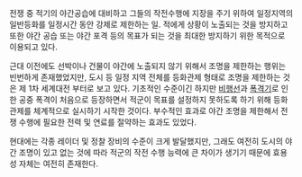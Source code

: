 전쟁 중 적기의 야간공습에 대비하고 그들의 작전수행에 지장을 주기 위하여 일정지역의 일반등화를 일정시간 동안 강제로 제한하는 일. 적에게
상황이 노출되는 것을 방지하고 또한 야간 공습 또는 야간 포격 등의 목표가 되는 것을 최대한 방지하기 위한 목적으로 이용되고 있다.

근대 이전에도 선박이나 건물이 야간에 노출되지 않기 위해서 조명을 제한하는 행위는 빈번하게 존재했었지만, 도시 등 일정 지역 전체를 등화관제
형태로 조명을 제한하는 것은 제 1차 세계대전 부터로 보고 있다. 기초적인 수준이긴 하지만
[비행선](%EB%B9%84%ED%96%89%EC%84%A0.md)과
[폭격기](%ED%8F%AD%EA%B2%A9%EA%B8%B0.md)로 인한 공중 폭격이 처음으로 등장하면서 적군이 목표를 설정하지
못하도록 하기 위해 등화관제를 체계적으로 실시하기 시작한 것이다. 부수적인 효과로 야간 조명을 제한해서 전쟁 수행에 필요한 전력 및 연료를
절약하는 효과도 있었다.

현대에는 각종 레이더 및 정찰 장비의 수준이 크게 발달했지만, 그래도 여전히 도시의 야간 조명이 있고 없는 것에 따라 적군의 작전 수행
능력에 큰 차이가 생기기 때문에 효용성 자체는 여전히 존재한다.

